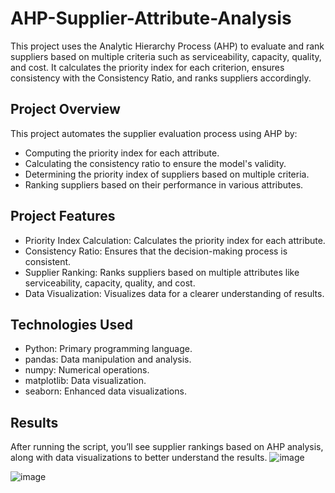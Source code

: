 # AHP-Supplier-Attribute-Analysis
This project uses the Analytic Hierarchy Process (AHP) to evaluate and rank suppliers based on multiple criteria such as serviceability, capacity, quality, and cost. It calculates the priority index for each criterion, ensures consistency with the Consistency Ratio, and ranks suppliers accordingly.

## Project Overview
This project automates the supplier evaluation process using AHP by:

- Computing the priority index for each attribute.
- Calculating the consistency ratio to ensure the model's validity.
- Determining the priority index of suppliers based on multiple criteria.
- Ranking suppliers based on their performance in various attributes.

  
## Project Features
- Priority Index Calculation: Calculates the priority index for each attribute.
- Consistency Ratio: Ensures that the decision-making process is consistent.
- Supplier Ranking: Ranks suppliers based on multiple attributes like serviceability, capacity, quality, and cost.
- Data Visualization: Visualizes data for a clearer understanding of results.


## Technologies Used
- Python: Primary programming language.
- pandas: Data manipulation and analysis.
- numpy: Numerical operations.
- matplotlib: Data visualization.
- seaborn: Enhanced data visualizations.

## Results
After running the script, you’ll see supplier rankings based on AHP analysis, along with data visualizations to better understand the results.
![image](https://github.com/user-attachments/assets/85b07bf7-28ae-4a8b-92c5-09a61378d38e)

![image](https://github.com/user-attachments/assets/a4b8662f-9080-4287-a003-69862870a4ad)


















